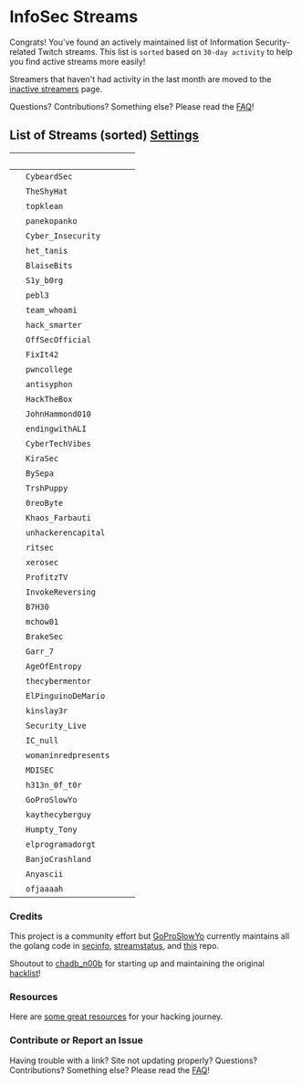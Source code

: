 # InfoSec Streams

Congrats! You've found an actively maintained list of Information Security-related Twitch streams. This list is `sorted` based on `30-day activity` to help you find active streams more easily!

Streamers that haven't had activity in the last month are moved to the [inactive streamers](/inactive) page.

Questions? Contributions? Something else? Please read the [FAQ](/faq)!

## List of Streams (sorted) <a href="#" class="btn" id="settings-button">Settings</a>

&nbsp; | <i class="fas fa-headset"></i> | <i class="fas fa-external-link-alt"></i> | <i class="fas fa-comment-dots"></i>
---: | --- | :--- | :---
&nbsp; | `CybeardSec` | [<i class="fab fa-twitch" style="color:#9146FF"></i>](https://www.twitch.tv/CybeardSec) &nbsp; 
&nbsp; | `TheShyHat` | [<i class="fab fa-twitch" style="color:#9146FF"></i>](https://www.twitch.tv/TheShyHat) &nbsp; [<i class="fab fa-youtube" style="color:#C00"></i>](https://www.youtube.com/@theshyhat) |
&nbsp; | `topklean` | [<i class="fab fa-twitch" style="color:#9146FF"></i>](https://www.twitch.tv/topklean) &nbsp; |
&nbsp; | `panekopanko` | [<i class="fab fa-twitch" style="color:#9146FF"></i>](https://www.twitch.tv/panekopanko) &nbsp; 
&nbsp; | `Cyber_Insecurity` | [<i class="fab fa-twitch" style="color:#9146FF"></i>](https://www.twitch.tv/Cyber_Insecurity) &nbsp; [<i class="fab fa-youtube" style="color:#C00"></i>](https://www.youtube.com/channel/UCL4JGzitDkX5TOwzs9A02Kg) 
&nbsp; | `het_tanis` | [<i class="fab fa-twitch" style="color:#9146FF"></i>](https://www.twitch.tv/het_tanis) &nbsp; |
&nbsp; | `BlaiseBits` | [<i class="fab fa-twitch" style="color:#9146FF"></i>](https://www.twitch.tv/BlaiseBits) &nbsp; [<i class="fab fa-youtube" style="color:#C00"></i>](https://www.youtube.com/@blaisebits) |
&nbsp; | `S1y_b0rg` | [<i class="fab fa-twitch" style="color:#9146FF"></i>](https://www.twitch.tv/S1y_b0rg) &nbsp; [<i class="fab fa-youtube" style="color:#C00"></i>](http://www.youtube.com/@SlyB0rg-legit) 
&nbsp; | `pebl3` | [<i class="fab fa-twitch" style="color:#9146FF"></i>](https://www.twitch.tv/pebl3) &nbsp; [<i class="fab fa-youtube" style="color:#C00"></i>](https://www.youtube.com/c/Pebble1) |
&nbsp; | `team_whoami` | [<i class="fab fa-twitch" style="color:#9146FF"></i>](https://www.twitch.tv/team_whoami) &nbsp; [<i class="fab fa-youtube" style="color:#C00"></i>](https://www.youtube.com/@teamwhoami7726) |
&nbsp; | `hack_smarter` | [<i class="fab fa-twitch" style="color:#9146FF"></i>](https://www.twitch.tv/hack_smarter) &nbsp; [<i class="fab fa-youtube" style="color:#C00"></i>](https://www.youtube.com/@TylerRamsbey) 
&nbsp; | `OffSecOfficial` | [<i class="fab fa-twitch" style="color:#9146FF"></i>](https://www.twitch.tv/OffSecOfficial) &nbsp; |
&nbsp; | `FixIt42` | [<i class="fab fa-twitch" style="color:#9146FF"></i>](https://www.twitch.tv/FixIt42) &nbsp; [<i class="fab fa-youtube" style="color:#C00"></i>](https://www.youtube.com/@FixIt42live) |
&nbsp; | `pwncollege` | [<i class="fab fa-twitch" style="color:#9146FF"></i>](https://www.twitch.tv/pwncollege) &nbsp; [<i class="fab fa-youtube" style="color:#C00"></i>](https://www.youtube.com/c/pwncollege) 
&nbsp; | `antisyphon` | [<i class="fab fa-twitch" style="color:#9146FF"></i>](https://www.twitch.tv/antisyphon) &nbsp; [<i class="fab fa-youtube" style="color:#C00"></i>](https://www.youtube.com/channel/UCkFKiCm7dD0gsB4jqIdCuRQ) 
&nbsp; | `HackTheBox` | [<i class="fab fa-twitch" style="color:#9146FF"></i>](https://www.twitch.tv/HackTheBox) &nbsp; |
&nbsp; | `JohnHammond010` | [<i class="fab fa-twitch" style="color:#9146FF"></i>](https://www.twitch.tv/JohnHammond010) &nbsp; [<i class="fab fa-youtube" style="color:#C00"></i>](https://www.youtube.com/channel/UCVeW9qkBjo3zosnqUbG7CFw) |
&nbsp; | `endingwithALI` | [<i class="fab fa-twitch" style="color:#9146FF"></i>](https://www.twitch.tv/endingwithALI) &nbsp; |
&nbsp; | `CyberTechVibes` | [<i class="fab fa-twitch" style="color:#9146FF"></i>](https://www.twitch.tv/CyberTechVibes) &nbsp; |
&nbsp; | `KiraSec` | [<i class="fab fa-twitch" style="color:#9146FF"></i>](https://www.twitch.tv/KiraSec) &nbsp; [<i class="fab fa-youtube" style="color:#C00"></i>](https://www.youtube.com/@JackintheD) |
&nbsp; | `BySepa` | [<i class="fab fa-twitch" style="color:#9146FF"></i>](https://www.twitch.tv/BySepa) &nbsp; [<i class="fab fa-youtube" style="color:#C00"></i>](https://www.youtube.com/@BySepa) |
&nbsp; | `TrshPuppy` | [<i class="fab fa-twitch" style="color:#9146FF"></i>](https://www.twitch.tv/TrshPuppy) &nbsp; [<i class="fab fa-youtube" style="color:#C00"></i>](https://www.youtube.com/@trshpuppy) |
&nbsp; | `0reoByte` | [<i class="fab fa-twitch" style="color:#9146FF"></i>](https://www.twitch.tv/0reoByte) &nbsp; [<i class="fab fa-youtube" style="color:#C00"></i>](https://www.youtube.com/@0reoByt3) |
&nbsp; | `Khaos_Farbauti` | [<i class="fab fa-twitch" style="color:#9146FF"></i>](https://www.twitch.tv/Khaos_Farbauti) &nbsp; [<i class="fab fa-youtube" style="color:#C00"></i>](https://www.youtube.com/c/KhaosFarbautiIbnOblivion) |
&nbsp; | `unhackerencapital` | [<i class="fab fa-twitch" style="color:#9146FF"></i>](https://www.twitch.tv/unhackerencapital) &nbsp; |
&nbsp; | `ritsec` | [<i class="fab fa-twitch" style="color:#9146FF"></i>](https://www.twitch.tv/ritsec) &nbsp; |
&nbsp; | `xerosec` | [<i class="fab fa-twitch" style="color:#9146FF"></i>](https://www.twitch.tv/xerosec) &nbsp; |
&nbsp; | `ProfitzTV` | [<i class="fab fa-twitch" style="color:#9146FF"></i>](https://www.twitch.tv/ProfitzTV) &nbsp; [<i class="fab fa-youtube" style="color:#C00"></i>](https://www.youtube.com/@profitztv) |
&nbsp; | `InvokeReversing` | [<i class="fab fa-twitch" style="color:#9146FF"></i>](https://www.twitch.tv/InvokeReversing) &nbsp; [<i class="fab fa-youtube" style="color:#C00"></i>](https://www.youtube.com/@InvokeReversing) |
&nbsp; | `B7H30` | [<i class="fab fa-twitch" style="color:#9146FF"></i>](https://www.twitch.tv/B7H30) &nbsp; [<i class="fab fa-youtube" style="color:#C00"></i>](https://www.youtube.com/@theo6580) |
&nbsp; | `mchow01` | [<i class="fab fa-twitch" style="color:#9146FF"></i>](https://www.twitch.tv/mchow01) &nbsp; |
&nbsp; | `BrakeSec` | [<i class="fab fa-twitch" style="color:#9146FF"></i>](https://www.twitch.tv/BrakeSec) &nbsp; [<i class="fab fa-youtube" style="color:#C00"></i>](https://www.youtube.com/c/BDSPodcast) |
&nbsp; | `Garr_7` | [<i class="fab fa-twitch" style="color:#9146FF"></i>](https://www.twitch.tv/Garr_7) &nbsp; [<i class="fab fa-youtube" style="color:#C00"></i>](https://www.youtube.com/c/SevenSeasSecurityGarr) |
&nbsp; | `AgeOfEntropy` | [<i class="fab fa-twitch" style="color:#9146FF"></i>](https://www.twitch.tv/AgeOfEntropy) &nbsp; [<i class="fab fa-youtube" style="color:#C00"></i>](https://www.youtube.com/channel/UCitiWg5p-R6QNLPuJPSE33g) |
&nbsp; | `thecybermentor` | [<i class="fab fa-twitch" style="color:#9146FF"></i>](https://www.twitch.tv/thecybermentor) &nbsp; [<i class="fab fa-youtube" style="color:#C00"></i>](https://www.youtube.com/channel/UC0ArlFuFYMpEewyRBzdLHiw) |
&nbsp; | `ElPinguinoDeMario` | [<i class="fab fa-twitch" style="color:#9146FF"></i>](https://www.twitch.tv/ElPinguinoDeMario) &nbsp; [<i class="fab fa-youtube" style="color:#C00"></i>](https://www.youtube.com/@ElPinguinoDeMario) |
&nbsp; | `kinslay3r` | [<i class="fab fa-twitch" style="color:#9146FF"></i>](https://www.twitch.tv/kinslay3r) &nbsp; [<i class="fab fa-youtube" style="color:#C00"></i>](https://www.youtube.com/@kinslay3r) |
&nbsp; | `Security_Live` | [<i class="fab fa-twitch" style="color:#9146FF"></i>](https://www.twitch.tv/Security_Live) &nbsp; [<i class="fab fa-youtube" style="color:#C00"></i>](https://www.youtube.com/channel/UCMDy1HAPNcpl8zVTK1NfMqw) |
&nbsp; | `IC_null` | [<i class="fab fa-twitch" style="color:#9146FF"></i>](https://www.twitch.tv/IC_null) &nbsp; [<i class="fab fa-youtube" style="color:#C00"></i>](https://www.youtube.com/channel/UC7uLYSknPG3pATnbhYyXE5g) |
&nbsp; | `womaninredpresents` | [<i class="fab fa-twitch" style="color:#9146FF"></i>](https://www.twitch.tv/womaninredpresents) &nbsp; [<i class="fab fa-youtube" style="color:#C00"></i>](https://www.youtube.com/@womaninredpresents) |
&nbsp; | `MDISEC` | [<i class="fab fa-twitch" style="color:#9146FF"></i>](https://www.twitch.tv/MDISEC) &nbsp; [<i class="fab fa-youtube" style="color:#C00"></i>](https://www.youtube.com/channel/UClis21-nGFunHa9agc7Md_Q) |
&nbsp; | `h313n_0f_t0r` | [<i class="fab fa-twitch" style="color:#9146FF"></i>](https://www.twitch.tv/h313n_0f_t0r) &nbsp; |
&nbsp; | `GoProSlowYo` | [<i class="fab fa-twitch" style="color:#9146FF"></i>](https://www.twitch.tv/GoProSlowYo) &nbsp; [<i class="fab fa-youtube" style="color:#C00"></i>](https://www.youtube.com/channel/UCEvTMFvV92XCBhMwQbHWzeg?sub_confirmation=1) |
&nbsp; | `kaythecyberguy` | [<i class="fab fa-twitch" style="color:#9146FF"></i>](https://www.twitch.tv/kaythecyberguy) &nbsp; |
&nbsp; | `Humpty_Tony` | [<i class="fab fa-twitch" style="color:#9146FF"></i>](https://www.twitch.tv/Humpty_Tony) &nbsp; [<i class="fab fa-youtube" style="color:#C00"></i>](https://www.youtube.com/@ir_cc) |
&nbsp; | `elprogramadorgt` | [<i class="fab fa-twitch" style="color:#9146FF"></i>](https://www.twitch.tv/elprogramadorgt) &nbsp; [<i class="fab fa-youtube" style="color:#C00"></i>](https://www.youtube.com/channel/UCgirU6f4kiT5Yxba4QyI58Q) |
&nbsp; | `BanjoCrashland` | [<i class="fab fa-twitch" style="color:#9146FF"></i>](https://www.twitch.tv/BanjoCrashland) &nbsp; |
&nbsp; | `Anyascii` | [<i class="fab fa-twitch" style="color:#9146FF"></i>](https://www.twitch.tv/Anyascii) &nbsp; |
&nbsp; | `ofjaaaah` | [<i class="fab fa-twitch" style="color:#9146FF"></i>](https://www.twitch.tv/ofjaaaah) &nbsp; |

### Credits

This project is a community effort but [GoProSlowYo](https://twitch.tv/goproslowyo) currently maintains all the golang code in [secinfo](https://github.com/infosecstreams/secinfo), [streamstatus](https://github.com/infosecstreams/streamstatus), and [this](https://github.com/infosecstreams/infosecstreams.github.io) repo.

Shoutout to [chadb_n00b](https://twitch.tv/chadb_n00b) for starting up and maintaining the original [hacklist](https://docs.google.com/spreadsheets/d/e/2PACX-1vR_YY0A7i8-E0mRXJmCZTxARcZPm77dAV7funlMadAK2SliG0sWfdRUMlQ3DQux7WfqKD_JuVa-1I73/pubhtml)!

### Resources

Here are [some great resources](/resources) for your hacking journey.

### Contribute or Report an Issue

Having trouble with a link? Site not updating properly? Questions? Contributions? Something else? Please read the [FAQ](/faq)!

<script src="https://infosecstreams.com/js/sort.js" async="" defer=""></script>
<script defer data-domain="infosecstreams.github.io" src="https://p.infosecstreams.com/js/plausible.outbound-links.js"></script>
<script src="https://cdnjs.cloudflare.com/ajax/libs/font-awesome/6.4.0/js/brands.min.js" integrity="sha512-KYlRezs7yAa59UnX6zAvY7I96Te02kycQn02Sr6FU/fBpxcXAwumRe5DHVrqVnWTt9HY/PktrAPZzSe9UE1Yxg==" crossorigin="anonymous" referrerpolicy="no-referrer"></script>
<script src="https://cdnjs.cloudflare.com/ajax/libs/font-awesome/6.4.0/js/solid.min.js" integrity="sha512-apZ8JDL5kA1iqvafDdTymV4FWUlJd8022mh46oEMMd/LokNx9uVAzhHk5gRll+JBE6h0alB2Upd3m+ZDAofbaQ==" crossorigin="anonymous" referrerpolicy="no-referrer"></script>
<script src="https://cdnjs.cloudflare.com/ajax/libs/font-awesome/6.4.0/js/fontawesome.min.js" integrity="sha512-c41hNYfKMuxafVVmh5X3N/8DiGFFAV/tU2oeNk+upk/dfDAdcbx5FrjFOkFhe4MOLaKlujjkyR4Yn7vImrXjzQ==" crossorigin="anonymous" referrerpolicy="no-referrer"></script>
